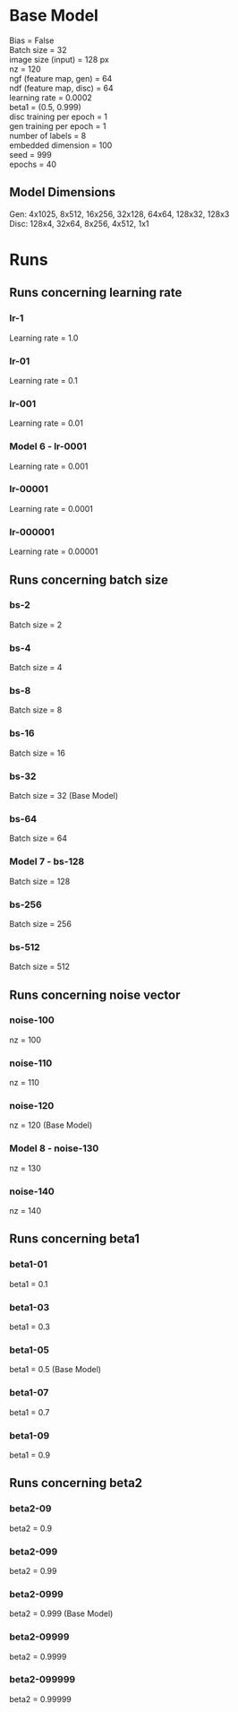 # Base Model
Bias = False\
Batch size = 32\
image size (input) = 128 px\
nz = 120\
ngf (feature map, gen) = 64\
ndf (feature map, disc) = 64\
learning rate = 0.0002\
beta1 = (0.5, 0.999)\
disc training per epoch = 1\
gen training per epoch = 1\
number of labels = 8\
embedded dimension = 100\
seed = 999\
epochs = 40

## Model Dimensions
Gen: 4x1025, 8x512, 16x256, 32x128, 64x64, 128x32, 128x3\
Disc: 128x4, 32x64, 8x256, 4x512, 1x1

# Runs
## Runs concerning learning rate
### lr-1
Learning rate = 1.0

### lr-01
Learning rate = 0.1

### lr-001
Learning rate = 0.01

### Model 6 - lr-0001
Learning rate = 0.001

### lr-00001
Learning rate = 0.0001

### lr-000001
Learning rate = 0.00001

## Runs concerning batch size
### bs-2
Batch size = 2

### bs-4
Batch size = 4

### bs-8
Batch size = 8

### bs-16
Batch size = 16

### bs-32
Batch size = 32 (Base Model)

### bs-64
Batch size = 64

### Model 7 - bs-128
Batch size = 128

### bs-256
Batch size = 256

### bs-512
Batch size = 512

## Runs concerning noise vector
### noise-100
nz = 100

### noise-110
nz = 110

### noise-120
nz = 120 (Base Model)

### Model 8 - noise-130
nz = 130

### noise-140
nz = 140

## Runs concerning beta1
### beta1-01
beta1 = 0.1

### beta1-03
beta1 = 0.3

### beta1-05
beta1 = 0.5 (Base Model)

### beta1-07
beta1 = 0.7

### beta1-09
beta1 = 0.9

## Runs concerning beta2
### beta2-09
beta2 = 0.9

### beta2-099
beta2 = 0.99

### beta2-0999
beta2 = 0.999 (Base Model)

### beta2-09999
beta2 = 0.9999

### beta2-099999
beta2 = 0.99999